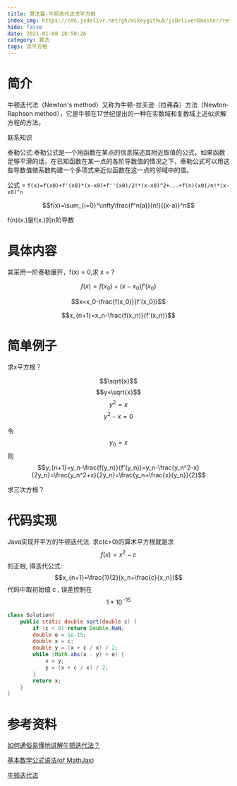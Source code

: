 ```yaml
---
title: 算法篇-牛顿迭代法求平方根
index_img: https://cdn.jsdelivr.net/gh/mikeygithub/jsDeliver@master/resource/img/niudun.gif
hide: false
date: 2021-01-08 10:59:26
category: 算法
tags: 求平方根
---
```


# 简介

<p class="note note-primary">
    牛顿迭代法（Newton's method）又称为牛顿-拉夫逊（拉弗森）方法（Newton-Raphson method），它是牛顿在17世纪提出的一种在实数域和复数域上近似求解方程的方法。
</p>

联系知识

<p class="note note-primary">
    泰勒公式:泰勒公式是一个用函数在某点的信息描述其附近取值的公式。如果函数足够平滑的话，在已知函数在某一点的各阶导数值的情况之下，泰勒公式可以用这些导数值做系数构建一个多项式来近似函数在这一点的邻域中的值。
</p>

公式 = `f(x)=f(x0)+f'(x0)*(x-x0)+f''(x0)/2!*(x-x0)^2+...+f(n)(x0)/n!*(x-x0)^n`

$$f(x)=\sum_{i=0}^\infty\frac{f^n(a)}{n!}{(x-a)}^n$$

f(n)(x.)是f(x.)的n阶导数

# 具体内容

<p class="note note-primary">
    其采用一阶泰勒展开，f(x) = 0,求 x = ? 
</p>

$$f(x)=f(x_0)+(x-x_0)f'(x_0)$$

$$x=x_0-\frac{f(x_0)}{f'(x_0)}$$

$$x_{n+1}=x_n-\frac{f(x_n)}{f'(x_n)}$$

# 简单例子

<p class="note note-primary">
    求x平方根？
</p>

$$\sqrt{x}$$ 
$$y=\sqrt{x}$$ 
$$y^2=x$$
$$y^2-x=0$$

令 $$y_0=x$$
则 $$y_{n+1}=y_n-\frac{f(y_n)}{f'(y_n)}=y_n-\frac{y_n^2-x}{2y_n}=\frac{y_n^2+x}{2y_n}=\frac{y_n+\frac{x}{y_n}}{2}$$

<p class="note note-primary">
    求三次方根？
</p>

# 代码实现

Java实现开平方的牛顿迭代法. 求c(c>0)的算术平方根就是求 $$f(x) = x^2-c$$ 的正根, 
得迭代公式: $$x_{n+1}=\frac{1}{2}(x_n+\frac{c}{x_n})$$
代码中取初始值 c , 误差控制在 $$ 1*10^{-15} $$

```java
class Solution{
    public static double sqrt(double c) {
        if (c < 0) return Double.NaN;
        double e = 1e-15;
        double x = c;
        double y = (x + c / x) / 2;
        while (Math.abs(x - y) > e) {
            x = y;
            y = (x + c / x) / 2;
        }
        return x;
    }
}
```

# 参考资料

[如何通俗易懂地讲解牛顿迭代法？](https://www.matongxue.com/madocs/205/)

[基本数学公式语法(of MathJax)](https://blog.csdn.net/ethmery/article/details/50670297)

[牛顿迭代法](https://www.mobibrw.com/2020/23324)